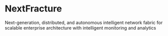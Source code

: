 # NextFracture
Next-generation, distributed, and autonomous intelligent network fabric for scalable enterprise architecture with intelligent monitoring and analytics
